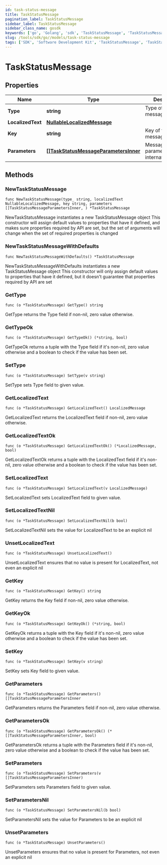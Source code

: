 ```yaml
---
id: task-status-message
title: TaskStatusMessage
pagination_label: TaskStatusMessage
sidebar_label: TaskStatusMessage
sidebar_class_name: gosdk
keywords: ['go', 'Golang', 'sdk', 'TaskStatusMessage', 'TaskStatusMessage'] 
slug: /tools/sdk/go//models/task-status-message
tags: ['SDK', 'Software Development Kit', 'TaskStatusMessage', 'TaskStatusMessage']
---
```


# TaskStatusMessage

## Properties

Name | Type | Description | Notes
------------ | ------------- | ------------- | -------------
**Type** | **string** | Type of the message | 
**LocalizedText** | [**NullableLocalizedMessage**](localized-message) |  | 
**Key** | **string** | Key of the message | 
**Parameters** | [**[]TaskStatusMessageParametersInner**](task-status-message-parameters-inner) | Message parameters for internationalization | 

## Methods

### NewTaskStatusMessage

`func NewTaskStatusMessage(type_ string, localizedText NullableLocalizedMessage, key string, parameters []TaskStatusMessageParametersInner, ) *TaskStatusMessage`

NewTaskStatusMessage instantiates a new TaskStatusMessage object
This constructor will assign default values to properties that have it defined,
and makes sure properties required by API are set, but the set of arguments
will change when the set of required properties is changed

### NewTaskStatusMessageWithDefaults

`func NewTaskStatusMessageWithDefaults() *TaskStatusMessage`

NewTaskStatusMessageWithDefaults instantiates a new TaskStatusMessage object
This constructor will only assign default values to properties that have it defined,
but it doesn't guarantee that properties required by API are set

### GetType

`func (o *TaskStatusMessage) GetType() string`

GetType returns the Type field if non-nil, zero value otherwise.

### GetTypeOk

`func (o *TaskStatusMessage) GetTypeOk() (*string, bool)`

GetTypeOk returns a tuple with the Type field if it's non-nil, zero value otherwise
and a boolean to check if the value has been set.

### SetType

`func (o *TaskStatusMessage) SetType(v string)`

SetType sets Type field to given value.


### GetLocalizedText

`func (o *TaskStatusMessage) GetLocalizedText() LocalizedMessage`

GetLocalizedText returns the LocalizedText field if non-nil, zero value otherwise.

### GetLocalizedTextOk

`func (o *TaskStatusMessage) GetLocalizedTextOk() (*LocalizedMessage, bool)`

GetLocalizedTextOk returns a tuple with the LocalizedText field if it's non-nil, zero value otherwise
and a boolean to check if the value has been set.

### SetLocalizedText

`func (o *TaskStatusMessage) SetLocalizedText(v LocalizedMessage)`

SetLocalizedText sets LocalizedText field to given value.


### SetLocalizedTextNil

`func (o *TaskStatusMessage) SetLocalizedTextNil(b bool)`

 SetLocalizedTextNil sets the value for LocalizedText to be an explicit nil

### UnsetLocalizedText
`func (o *TaskStatusMessage) UnsetLocalizedText()`

UnsetLocalizedText ensures that no value is present for LocalizedText, not even an explicit nil
### GetKey

`func (o *TaskStatusMessage) GetKey() string`

GetKey returns the Key field if non-nil, zero value otherwise.

### GetKeyOk

`func (o *TaskStatusMessage) GetKeyOk() (*string, bool)`

GetKeyOk returns a tuple with the Key field if it's non-nil, zero value otherwise
and a boolean to check if the value has been set.

### SetKey

`func (o *TaskStatusMessage) SetKey(v string)`

SetKey sets Key field to given value.


### GetParameters

`func (o *TaskStatusMessage) GetParameters() []TaskStatusMessageParametersInner`

GetParameters returns the Parameters field if non-nil, zero value otherwise.

### GetParametersOk

`func (o *TaskStatusMessage) GetParametersOk() (*[]TaskStatusMessageParametersInner, bool)`

GetParametersOk returns a tuple with the Parameters field if it's non-nil, zero value otherwise
and a boolean to check if the value has been set.

### SetParameters

`func (o *TaskStatusMessage) SetParameters(v []TaskStatusMessageParametersInner)`

SetParameters sets Parameters field to given value.


### SetParametersNil

`func (o *TaskStatusMessage) SetParametersNil(b bool)`

 SetParametersNil sets the value for Parameters to be an explicit nil

### UnsetParameters
`func (o *TaskStatusMessage) UnsetParameters()`

UnsetParameters ensures that no value is present for Parameters, not even an explicit nil


